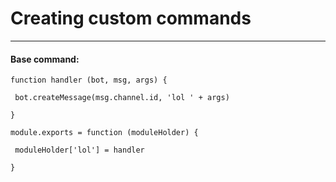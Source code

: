 # Creating custom commands

---

#### Base command:

`function handler (bot, msg, args) {`

`  bot.createMessage(msg.channel.id, 'lol ' + args)`

`}`

`module.exports = function (moduleHolder) {`

`  moduleHolder['lol'] = handler`

`}`



